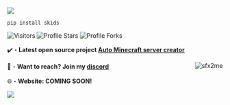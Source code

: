 <img src="https://cooltext.com/Render-Image?RenderID=414108564516214&LogoId=4141085645">

```sh-session
pip install skids
```

<img src="https://komarev.com/ghpvc/?username=sfx2me&label=Profile%20Views&color=008042&style=flat&label=Visitors" alt="Visitors">
<img src="https://img.shields.io/badge/dynamic/json?&label=Total%20Stars&color=008042&style=flat&style=for-the-badge&query=%24.stars&url=https://api.github-star-counter.workers.dev/user/sfx2me" alt="Profile Stars"></a>
<img src="https://img.shields.io/badge/dynamic/json?&label=Total%20Forks&color=008042&style=flat&style=for-the-badge&query=%24.forks&url=https://api.github-star-counter.workers.dev/user/sfx2me" alt="Profile Forks"></a>

✔️・**Latest open source project [Auto Minecraft server creator](https://github.com/sfx2me/Auto-minecraft-server-creator)**

📩・**Want to reach? Join my [discord](https://discord.com/invite/QbWGVZvRWc)**
<img align="right" src="https://github-readme-stats.vercel.app/api/top-langs?username=sfx2me&count_private=true&hide=procfile,css&theme=dark&border_color=000000&cache_seconds=1800&layout=compact&langs_count=10&custom_title=Most Used Coding Languages" alt="sfx2me" /> </p>
🌐・**Website: COMING SOON!**

<img src="https://discord.c99.nl/widget/theme-1/691624547941744651.png"/>
